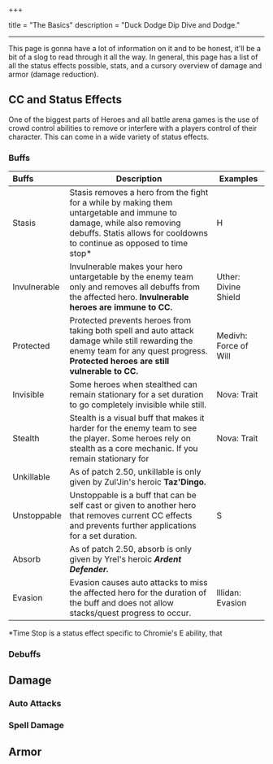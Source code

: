 +++

title = "The Basics"
description = "Duck Dodge Dip Dive and Dodge."

---

This page is gonna have a lot of information on it and to be honest, it'll be a bit of a slog to read through it all the way. In general, this page has a list of all the status effects possible, stats, and a cursory overview of damage and armor (damage reduction).



## CC and Status Effects

One of the biggest parts of Heroes and all battle arena games is the use of crowd control abilities to remove or interfere with a players control of their character. This can come in a wide variety of status effects.

### Buffs

| Buffs        | Description                                                  | Examples              |
| :----------- | ------------------------------------------------------------ | --------------------- |
| Stasis       | Stasis removes a hero from the fight for a while by making them untargetable and immune to damage, while also removing debuffs. Statis allows for cooldowns to continue as opposed to time stop* | H                     |
| Invulnerable | Invulnerable makes your hero untargetable by the enemy team only and removes all debuffs from the affected hero. **Invulnerable heroes are immune to CC.** | Uther: Divine Shield  |
| Protected    | Protected prevents heroes from taking both spell and auto attack damage while still rewarding the enemy team for any quest progress. **Protected heroes are still vulnerable to CC.** | Medivh: Force of Will |
| Invisible    | Some heroes when stealthed can remain stationary for a set duration to go completely invisible while still. | Nova: Trait           |
| Stealth      | Stealth is a visual buff that makes it harder for the enemy team to see the player. Some heroes rely on stealth as a core mechanic. If you remain stationary for | Nova: Trait           |
| Unkillable   | As of patch 2.50, unkillable is only given by Zul'Jin's heroic **Taz'Dingo.** |                       |
| Unstoppable  | Unstoppable is a buff that can be self cast or given to another hero that removes current CC effects and prevents further applications for a set duration. | S                     |
| Absorb       | As of patch 2.50, absorb is only given by Yrel's heroic ***Ardent Defender.*** |                       |
| Evasion      | Evasion causes auto attacks to miss the affected hero for the duration of the buff and does not allow stacks/quest progress to occur. | Illidan: Evasion      |

*Time Stop is a status effect specific to Chromie's E ability, that 

### Debuffs



## Damage



### Auto Attacks



### Spell Damage



## Armor



